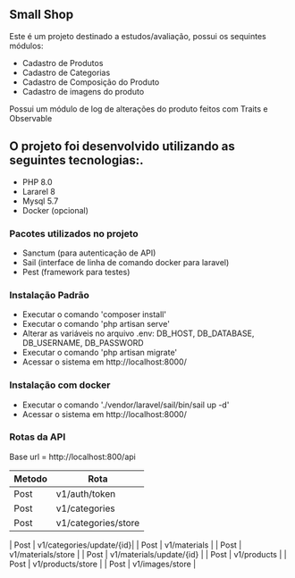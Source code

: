 ## Small Shop

Este é um projeto destinado a estudos/avaliação, possui os sequintes módulos:

- Cadastro de Produtos
- Cadastro de Categorias
- Cadastro de Composição do Produto
- Cadastro de imagens do produto

Possui um módulo de log de alterações do produto feitos com Traits e Observable

## O projeto foi desenvolvido utilizando as seguintes tecnologias:.

- PHP 8.0
- Lararel 8
- Mysql 5.7
- Docker (opcional)

### Pacotes utilizados no projeto

- Sanctum (para autenticação de API)
- Sail (interface de linha de comando docker para laravel)
- Pest (framework para testes)


### Instalação Padrão

- Executar o comando 'composer install' 
- Executar o comando 'php artisan serve' 
- Alterar as variáveis no arquivo .env: DB_HOST, DB_DATABASE, DB_USERNAME, DB_PASSWORD
- Executar o comando 'php artisan migrate'
- Acessar o sistema em http://localhost:8000/

### Instalação com docker

- Executar o comando './vendor/laravel/sail/bin/sail up -d' 
- Acessar o sistema em http://localhost:8000/


### Rotas da API

Base url = http://localhost:800/api


|Metodo|Rota                 |
| -----|---------------      |
| Post | v1/auth/token|      |
| Post | v1/categories       |
| Post | v1/categories/store | 

| Post | v1/categories/update/{id}|
| Post | v1/materials |
| Post | v1/materials/store |
| Post | v1/materials/update/{id} |
| Post | v1/products | 
| Post | v1/products/store |
| Post | v1/images/store |

